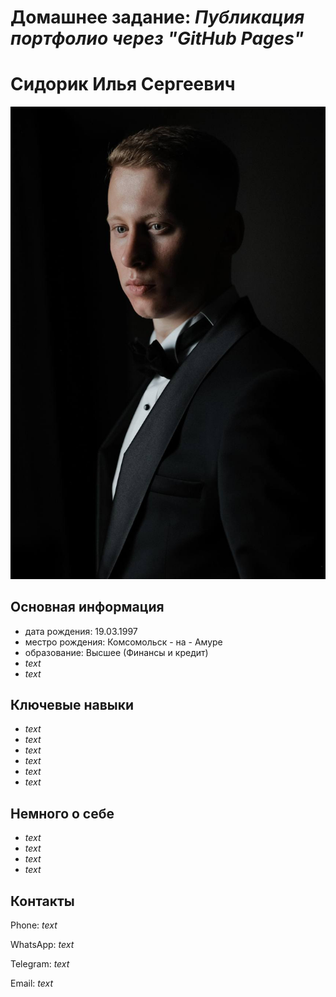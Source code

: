 # Домашнее задание: _Публикация портфолио через "GitHub Pages"_

# Сидорик Илья Сергеевич
![](photo/IMG_2071.JPG)

## Основная информация
* дата рождения: 19.03.1997
* местро рождения: Комсомольск - на - Амуре
* образование: Высшее (Финансы и кредит)
* _text_
* _text_

## Ключевые навыки
* _text_
* _text_
* _text_
* _text_
* _text_
* _text_

## Немного о себе
* _text_
* _text_
* _text_
* _text_

## Контакты
 Phone: _text_

 WhatsApp: _text_

 Telegram: _text_

 Email: _text_